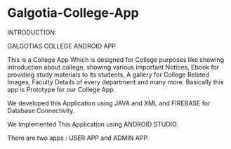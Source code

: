 # Galgotia-College-App
 INTRODUCTION:


GALGOTIAS COLLEGE ANDROID APP

This is a College App Which is designed for College purposes like showing introduction about college, showing various important Notices, Ebook for providing study materials to its students, A gallery for College Related Images, Faculty Details of every department and many more. Basically this app is Prototype for our College App.

We developed this Application using JAVA and XML and FIREBASE for Database Connectivity.

We Implemented This Application using ANDROID STUDIO.

There are two apps : USER APP and  ADMIN APP.


